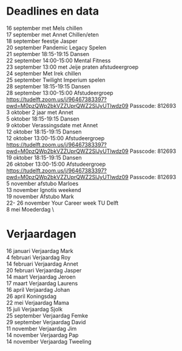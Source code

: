 # Deadlines en data
16 september met Mels chillen \
17 september met Annet Chillen/eten \
18 september feestje Jasper \
20 september Pandemic Legacy Spelen \
21 september 18:15-19:15 Dansen \
22 september 14:00-15:00 Mental Fitness \
23 september 13:00 met Jeije praten afstudeergroep \
24 september Met Irek chillen \
25 september Twilight Imperium spelen \
28 september 18:15-19:15 Dansen \
28 september 13:00-15:00 Afstudeergroep https://tudelft.zoom.us/j/96467383397?pwd=M0pzQWp2bkVZZUprQWZ2SlJyUTlwdz09 Passcode: 812693 \
3 oktober 2 jaar met Annet \
5 oktober 18:15-19:15 Dansen \
9 oktober Verassingsdate met Annet \
12 oktober 18:15-19:15 Dansen \
12 oktober 13:00-15:00 Afstudeergroep https://tudelft.zoom.us/j/96467383397?pwd=M0pzQWp2bkVZZUprQWZ2SlJyUTlwdz09 Passcode: 812693 \
19 oktober 18:15-19:15 Dansen \
26 oktober 13:00-15:00 Afstudeergroep https://tudelft.zoom.us/j/96467383397?pwd=M0pzQWp2bkVZZUprQWZ2SlJyUTlwdz09 Passcode: 812693 \
5 november afstubo Marloes \
13 november Ignotis weekend \
19 november Afstubo Mark \
22- 26 november Your Career week TU Delft \
8 mei Moederdag \


# Verjaardagen
16 januari Verjaardag Mark \
4  februari Verjaardag Roy \
14 februari Verjaardag Annet \
20 februari Verjaardag Jasper \
14 maart Verjaardag Jeroen \
17 maart Verjaardag Laurens \
16 april Verjaardag Johan \
26 april Koningsdag \
22 mei Verjaardag Mama \
15 juli Verjaardag Sjolk \
25 september Verjaardag Femke \
29 september Verjaardag David \
11 november Verjaardag Jim \
14 november Verjaardag Pap \
14 november Verjaardag Tweeling
